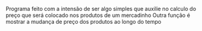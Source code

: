 Programa feito com a intensão de ser algo simples que auxilie no calculo do preço que será colocado nos produtos de um mercadinho
Outra função é mostrar a mudança de preço dos produtos ao longo do tempo
